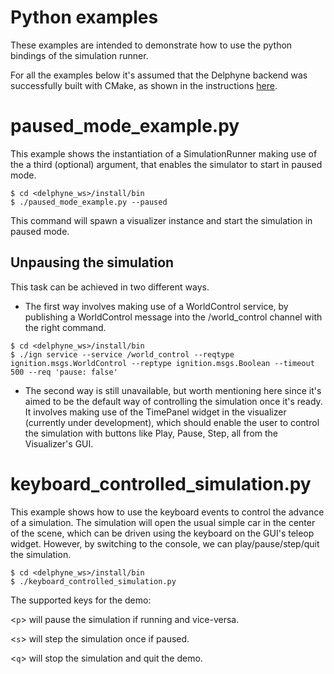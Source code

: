 # Python examples

These examples are intended to demonstrate how to use the python bindings of the simulation runner.

For all the examples below it's assumed that the Delphyne backend was successfully built with CMake,
as shown in the instructions [here](https://github.com/ToyotaResearchInstitute/delphyne-gui/blob/master/README.md#build-delphyne-back-end).

# paused_mode_example.py

This example shows the instantiation of a SimulationRunner making use of the a third (optional) argument, that enables the simulator to start in paused mode.

```
$ cd <delphyne_ws>/install/bin
$ ./paused_mode_example.py --paused
```

This command will spawn a visualizer instance and start the simulation in paused mode.

## Unpausing the simulation
This task can be achieved in two different ways.

- The first way involves making use of a WorldControl service, by publishing a
WorldControl message into the /world_control channel with the right command.

```
$ cd <delphyne_ws>/install/bin
$ ./ign service --service /world_control --reqtype ignition.msgs.WorldControl --reptype ignition.msgs.Boolean --timeout 500 --req 'pause: false'
```

- The second way is still unavailable, but worth mentioning here since it's aimed
to be the default way of controlling the simulation once it's ready.
It involves making use of the TimePanel widget in the visualizer (currently under
development), which should enable the user to control the simulation with buttons
like Play, Pause, Step, all from the Visualizer's GUI.


# keyboard_controlled_simulation.py
This example shows how to use the keyboard events to control the advance of a simulation. The simulation will open the usual simple car
in the center of the scene, which can be driven using the keyboard on the GUI's teleop widget. However, by switching to the console, we
can play/pause/step/quit the simulation.

```
$ cd <delphyne_ws>/install/bin
$ ./keyboard_controlled_simulation.py
```

 The supported keys for the demo:

<`p`> will pause the simulation if running and vice-versa.

<`s`> will step the simulation once if paused.

<`q`> will stop the simulation and quit the demo.
